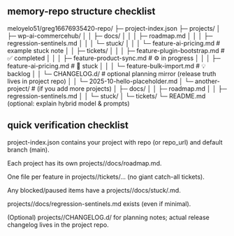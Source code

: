 ## memory-repo structure checklist

meloyelo51/greg16676935420-repo/
├─ project-index.json
├─ projects/
│  ├─ wp-ai-commercehub/
│  │  ├─ docs/
│  │  │  ├─ roadmap.md
│  │  │  ├─ regression-sentinels.md
│  │  │  └─ stuck/
│  │  │     └─ feature-ai-pricing.md          # example stuck note
│  │  ├─ tickets/
│  │  │  ├─ feature-plugin-bootstrap.md       # ✅ completed
│  │  │  ├─ feature-product-sync.md           # ⚙️ in progress
│  │  │  ├─ feature-ai-pricing.md             # 🧩 stuck
│  │  │  └─ feature-bulk-import.md            # 💡 backlog
│  │  └─ CHANGELOG.d/                         # optional planning mirror (release truth lives in project repo)
│  │     └─ 2025-10-hello-placeholder.md
│  └─ another-project/                         # (if you add more projects)
│     ├─ docs/
│     │  ├─ roadmap.md
│     │  ├─ regression-sentinels.md
│     │  └─ stuck/
│     └─ tickets/
└─ README.md (optional: explain hybrid model & prompts)

## quick verification checklist
project-index.json contains your project with repo (or repo_url) and default branch (main).

Each project has its own projects/<slug>/docs/roadmap.md.

One file per feature in projects/<slug>/tickets/… (no giant catch-all tickets).

Any blocked/paused items have a projects/<slug>/docs/stuck/<feature>.md.

projects/<slug>/docs/regression-sentinels.md exists (even if minimal).

(Optional) projects/<slug>/CHANGELOG.d/ for planning notes; actual release changelog lives in the project repo.